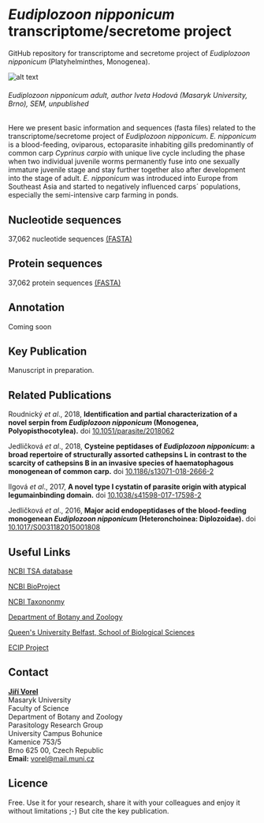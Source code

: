 # *Eudiplozoon nipponicum* transcriptome/secretome project

GitHub repository for transcriptome and secretome project of *Eudiplozoon nipponicum* (Platyhelminthes, Monogenea).

![alt text](https://github.com/jirivorel/Eudiplozoon-nipponicum-transcriptomic-project/blob/master/doc/E_nip_sem.jpg)
###### *Eudiplozoon nipponicum* adult, author Iveta Hodová (Masaryk University, Brno), SEM, unpublished

Here we present basic information and sequences (fasta files) related to the transcriptome/secretome project of *Eudiplozoon nipponicum*. *E. nipponicum* is a blood-feeding, oviparous, ectoparasite inhabiting gills predominantly of common carp *Cyprinus carpio* with unique live cycle including the phase when two individual juvenile worms permanently fuse into one sexually immature juvenile stage and stay further together also after development into the stage of adult. *E. nipponicum* was introduced into Europe from Southeast Asia and started to negatively influenced carps´ populations, especially the semi-intensive carp farming in ponds.

## Nucleotide sequences
37,062 nucleotide sequences [(FASTA)](https://github.com/jirivorel/Eudiplozoon-nipponicum-transcriptomic-project/blob/master/E_nip_transcriptome_nucl_final.zip)

## Protein sequences
37,062 protein sequences [(FASTA)](https://github.com/jirivorel/Eudiplozoon-nipponicum-transcriptomic-project/blob/master/E_nip_transcriptome_aa_final.zip)

## Annotation   
Coming soon

## Key Publication
Manuscript in preparation. 

## Related Publications
Roudnický *et al*., 2018, **Identification and partial characterization of a novel serpin from *Eudiplozoon nipponicum* (Monogenea, Polyopisthocotylea).** doi [10.1051/parasite/2018062](https://www.parasite-journal.org/articles/parasite/full_html/2018/01/parasite180126/parasite180126.html)  

Jedličková *et al*., 2018, **Cysteine peptidases of *Eudiplozoon nipponicum*: a broad repertoire of structurally assorted cathepsins L in contrast to the scarcity of cathepsins B in an invasive species of haematophagous monogenean of common carp.** doi [10.1186/s13071-018-2666-2](https://parasitesandvectors.biomedcentral.com/articles/10.1186/s13071-018-2666-2)  

Ilgová *et al*., 2017, **A novel type I cystatin of parasite origin with atypical legumainbinding domain.** doi [10.1038/s41598-017-17598-2](https://www.nature.com/articles/s41598-017-17598-2)

Jedličková *et al*., 2016, **Major acid endopeptidases of the blood-feeding monogenean *Eudiplozoon nipponicum* (Heteronchoinea: Diplozoidae).** doi [10.1017/S0031182015001808](https://www.cambridge.org/core/journals/parasitology/article/major-acid-endopeptidases-of-the-bloodfeeding-monogenean-eudiplozoon-nipponicum-heteronchoinea-diplozoidae/06B1E6D811145A55292601F21CF59DCA)  

## Useful Links
[NCBI TSA database](https://www.ncbi.nlm.nih.gov/nuccore/GFYM00000000.1)

[NCBI BioProject](https://www.ncbi.nlm.nih.gov/bioproject/?term=txid116851[Organism:noexp])

[NCBI Taxononmy](https://www.ncbi.nlm.nih.gov/Taxonomy/Browser/wwwtax.cgi?id=116851)

[Department of Botany and Zoology](http://botzool.sci.muni.cz/en)

[Queen's University Belfast, School of Biological Sciences](http://www.qub.ac.uk/schools/SchoolofBiologicalSciences/)

[ECIP Project](http://ecip.cz/about-ecip)

## Contact
**[Jiří Vorel](https://is.muni.cz/person/vorel?lang=en)**<br />
Masaryk University<br /> 
Faculty of Science<br />
Department of Botany and Zoology<br />
Parasitology Research Group<br />
University Campus Bohunice<br />
Kamenice 753/5<br />
Brno 625 00, Czech Republic<br />
**Email:** [vorel@mail.muni.cz](mailto:vorel@mail.muni.cz)

## Licence
Free. Use it for your research, share it with your colleagues and enjoy it without limitations ;-) But cite the key publication. 
